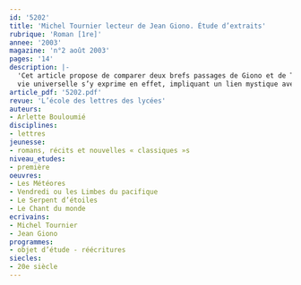 ```yaml
---
id: '5202'
title: 'Michel Tournier lecteur de Jean Giono. Étude d’extraits'
rubrique: 'Roman [1re]'
annee: '2003'
magazine: 'n°2 août 2003'
pages: '14'
description: |-
  'Cet article propose de comparer deux brefs passages de Giono et de Tournier pour montrer la proximité de leur inspiration, notamment l’importance de la musique et de la célébration. Cette présence de la musique permet d’explorer le registre dionysiaque des deux œuvres. Un sentiment « panique » de la
  vie universelle s’y exprime en effet, impliquant un lien mystique avec la nature. Enfin, il étudie les rapports entre « Le Chant du monde » et « Les Météores », deux romans qui associent le mythe des jumeaux et le lyrisme cosmique.'
article_pdf: '5202.pdf'
revue: 'L’école des lettres des lycées'
auteurs:
- Arlette Bouloumié
disciplines:
- lettres
jeunesse:
- romans, récits et nouvelles « classiques »s
niveau_etudes:
- première
oeuvres:
- Les Météores
- Vendredi ou les Limbes du pacifique
- Le Serpent d’étoiles
- Le Chant du monde
ecrivains:
- Michel Tournier
- Jean Giono
programmes:
- objet d’étude - réécritures
siecles:
- 20e siècle
---
```

